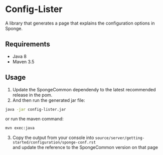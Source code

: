 Config-Lister
=============

A library that generates a page that explains the configuration options in Sponge.

Requirements
------------

* Java 8
* Maven 3.5

Usage
-----

1. Update the SpongeCommon dependendy to the latest recommended release in the pom.
2. And then run the generated jar file:

````bash
java -jar config-lister.jar
````

or run the maven command:

````bash
mvn exec:java
````

3. Copy the output from your console into `source/server/getting-started/configuration/sponge-conf.rst`  
   and update the reference to the SpongeCommon version on that page